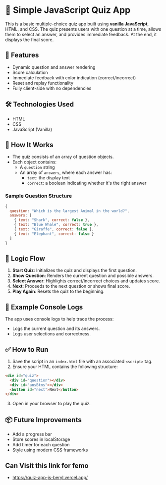 

# 🧠 Simple JavaScript Quiz App

This is a basic multiple-choice quiz app built using **vanilla JavaScript**, HTML, and CSS. The quiz presents users with one question at a time, allows them to select an answer, and provides immediate feedback. At the end, it displays the final score.

## 🧩 Features

- Dynamic question and answer rendering
- Score calculation
- Immediate feedback with color indication (correct/incorrect)
- Reset and replay functionality
- Fully client-side with no dependencies

## 🛠️ Technologies Used

- HTML
- CSS
- JavaScript (Vanilla)

## 🚀 How It Works

- The quiz consists of an array of question objects.
- Each object contains:
  - A `question` string
  - An array of `answers`, where each answer has:
    - `text`: the display text
    - `correct`: a boolean indicating whether it's the right answer

### Sample Question Structure

```javascript
{
  question: "Which is the largest Animal in the world?",
  answers: [
    { text: "Shark", correct: false },
    { text: "Blue Whale", correct: true },
    { text: "Giraffe", correct: false },
    { text: "Elephant", correct: false }
  ]
}
```

## 🧠 Logic Flow

1. **Start Quiz**: Initializes the quiz and displays the first question.
2. **Show Question**: Renders the current question and possible answers.
3. **Select Answer**: Highlights correct/incorrect choices and updates score.
4. **Next**: Proceeds to the next question or shows final score.
5. **Play Again**: Resets the quiz to the beginning.

## 🧪 Example Console Logs

The app uses console logs to help trace the process:
- Logs the current question and its answers.
- Logs user selections and correctness.

## ✅ How to Run

1. Save the script in an `index.html` file with an associated `<script>` tag.
2. Ensure your HTML contains the following structure:
```html
<div id="quiz">
  <div id="question"></div>
  <div id="ansBtns"></div>
  <button id="next">Next</button>
</div>
```
3. Open in your browser to play the quiz.

## 📦 Future Improvements

- Add a progress bar
- Store scores in localStorage
- Add timer for each question
- Style using modern CSS frameworks

## Can Visit this link for femo

- https://quiz-app-js-beryl.vercel.app/

